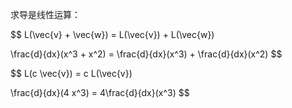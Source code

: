 求导是线性运算：

$$
L(\vec{v} + \vec{w}) = L(\vec{v}) + L(\vec{w})

\frac{d}{dx}(x^3 + x^2) = \frac{d}{dx}(x^3) + \frac{d}{dx}(x^2)
$$

$$
L(c \vec{v}) = c L(\vec{v})

\frac{d}{dx}(4 x^3) = 4\frac{d}{dx}(x^3)
$$
